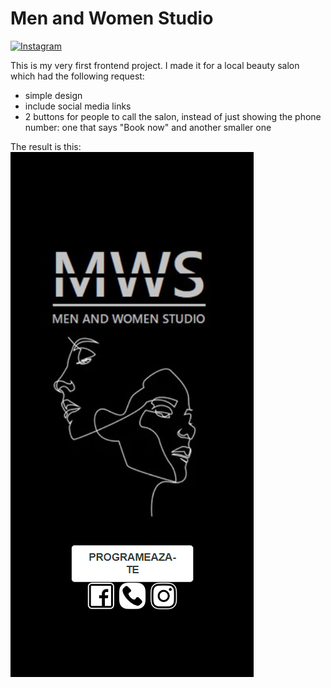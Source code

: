# Men and Women Studio

[![Instagram](https://img.shields.io/badge/Instagram-Follow-blue?style=for-the-badge&logo=instagram)](https://www.instagram.com/menandwomenstudio/)

This is my very first frontend project. I made it for a local beauty salon which had the following request:
- simple design
- include social media links
- 2 buttons for people to call the salon, instead of just showing the phone number: one that says "Book now" and another smaller one

The result is this:
![Demo](demo.png)

